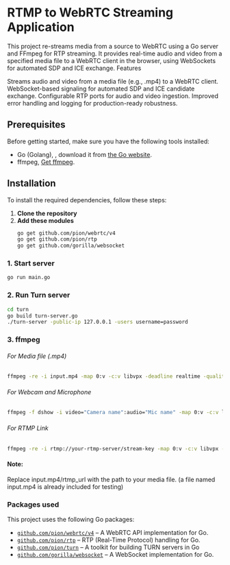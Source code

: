 
# RTMP to WebRTC Streaming Application

This project re-streams media from a source to WebRTC using a Go server and FFmpeg for RTP streaming. It provides real-time audio and video from a specified media file to a WebRTC client in the browser, using WebSockets for automated SDP and ICE exchange.
Features

Streams audio and video from a media file (e.g., .mp4) to a WebRTC client.
WebSocket-based signaling for automated SDP and ICE candidate exchange.
Configurable RTP ports for audio and video ingestion.
Improved error handling and logging for production-ready robustness.

## Prerequisites

Before getting started, make sure you have the following tools installed:

- Go (Golang), , download it from [the Go website](https://golang.org/dl/).
- ffmpeg, [Get ffmpeg](https://www.ffmpeg.org/download.html).

## Installation

To install the required dependencies, follow these steps:

1. **Clone the repository**
2. **Add these modules**
   ```bash
   go get github.com/pion/webrtc/v4
   go get github.com/pion/rtp
   go get github.com/gorilla/websocket

### 1. Start server

```bash
go run main.go
```

### 2. Run Turn server

```bash
cd turn
go build turn-server.go
./turn-server -public-ip 127.0.0.1 -users username=password
```

### 3. ffmpeg

###### For Media file (.mp4)
```bash
ffmpeg -re -i input.mp4 -map 0:v -c:v libvpx -deadline realtime -quality realtime -cpu-used 5 -bufsize 1000k -g 15 -r 30 -b:v 800k -static-thresh 0 -error-resilient 1 -max_delay 0 -buffer_size 0 -payload_type 96 -ssrc 1 -f rtp rtp://127.0.0.1:5004 -map 0:a -c:a libopus -b:a 48k -application lowdelay -frame_duration 20 -payload_type 111 -ssrc 2 -f rtp rtp://127.0.0.1:5005
```

###### For Webcam and Microphone
```bash
ffmpeg -f dshow -i video="Camera name":audio="Mic name" -map 0:v -c:v libvpx -deadline realtime -quality realtime -cpu-used 5 -bufsize 1000k -g 15 -r 30 -b:v 800k -s 640x480 -static-thresh 0 -error-resilient 1 -payload_type 96 -ssrc 1 -f rtp rtp://127.0.0.1:5004 -map 0:a -c:a libopus -b:a 48k -payload_type 111 -ssrc 2 -f rtp rtp://127.0.0.1:5005
```

###### For RTMP Link
```bash
ffmpeg -re -i rtmp://your-rtmp-server/stream-key -map 0:v -c:v libvpx -deadline realtime -quality realtime -cpu-used 5 -bufsize 1000k -g 15 -r 30 -b:v 2M -s 1280x720 -static-thresh 0 -error-resilient 1 -payload_type 96 -ssrc 1 -f rtp rtp://127.0.0.1:5004 -map 0:a -c:a libopus -b:a 48k -application lowdelay -frame_duration 20 -payload_type 111 -ssrc 2 -f rtp rtp://127.0.0.1:5005
```

#### Note:

Replace input.mp4/rtmp_url with the path to your media file. (a file named input.mp4 is already included for testing)



### Packages used

This project uses the following Go packages:

- [`github.com/pion/webrtc/v4`](https://github.com/pion/webrtc) – A WebRTC API implementation for Go.
- [`github.com/pion/rtp`](https://github.com/pion/rtp) – RTP (Real-Time Protocol) handling for Go.
- [`github.com/pion/turn`](https://github.com/pion/turn) – A toolkit for building TURN servers in Go
- [`github.com/gorilla/websocket`](https://github.com/gorilla/websocket) – A WebSocket implementation for Go.
